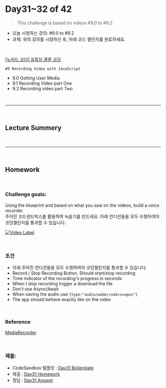 
# Day31~32 of 42

> This challenge is based on videos #9.0 to #9.2

- 오늘 시청하는 강의: #9.0 to #9.2
- 과제: 위의 강의를 시청하신 후, 아래 코드 챌린지를 완료하세요.

<br/>

[[노마드 코더] 유튜브 클론 코딩](https://academy.nomadcoders.co/courses/enrolled/435438)

`#9 Recording Video with JavaScript`
- 9.0 Getting User Media 
- 9.1 Recording Video part One 
- 9.2 Recording video part Two 
 
<br/>

---

<br/>

## Lecture Summery

<br/>

---

<br/>

## Homework 


 
<br/>

### Challenge goals:
Using the blueprint and based on what you saw on the videos, build a voice recorder.   
주어진 코드샌드박스를 활용하여 녹음기를 만드세요. 아래 컨디션들을 모두 수행하여야 코딩챌린지를 통과할 수 있습니다.

[![Video Label](http://img.youtube.com/vi/ou9U971nJ-E/0.jpg)](https://youtu.be/ou9U971nJ-E)

<br/>

### 조건
- 아래 주어진 컨디션들을 모두 수행하여야 코딩챌린지를 통과할 수 있습니다.
- Record / Stop Recording Button. Should start/stop recording
- Time indicator of the recording's progress in seconds
- When I stop recording trigger a download the file
- Don't use Async/Await
- When saving the audio use `{type:"audio/webm;codecs=opus"}`
- The app should behave exactly like on the video

<br/>

### Reference
[MediaRecorder](https://developer.mozilla.org/en-US/docs/Web/API/MediaRecorder)

<br/>

### 제출:
- CodeSandbox 템플릿 : [Day31 Boilerplate](https://codesandbox.io/s/voice-recording-blueprint-mttsu)
- 제출 : [Day31 Homework](https://codesandbox.io/s/voice-recording-blueprint-6dl9j)
- 정답 : [Day31 Answer](https://codesandbox.io/s/voice-recording-solution-5i997)

